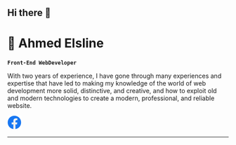 ## Hi there 👋

# 🫡 Ahmed Elsline

**`Front-End WebDeveloper`**

With two years of experience, I have gone through many experiences and expertise that have led to making my knowledge of the world of web development more solid, distinctive, and creative, and how to exploit old and modern technologies to create a modern, professional, and reliable website.

<!-- Social icons section -->
<p align="center">

<a href="https://www.linkedin.com/in/elsline/"><img width="32px" alt="LinkedIn" title="LinkedIn" src="assets/communication.png"/></a>

</p>

---
